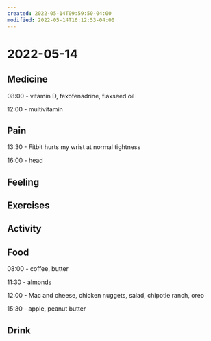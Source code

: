 ```yaml
---
created: 2022-05-14T09:59:50-04:00
modified: 2022-05-14T16:12:53-04:00
---
```


# 2022-05-14

## Medicine

08:00 - vitamin D, fexofenadrine, flaxseed oil

12:00 - multivitamin


## Pain

13:30 - Fitbit hurts my wrist at normal tightness

16:00 - head


## Feeling


## Exercises


## Activity


## Food

08:00 - coffee, butter

11:30 - almonds

12:00 - Mac and cheese, chicken nuggets, salad, chipotle ranch, oreo

15:30 - apple, peanut butter

## Drink
